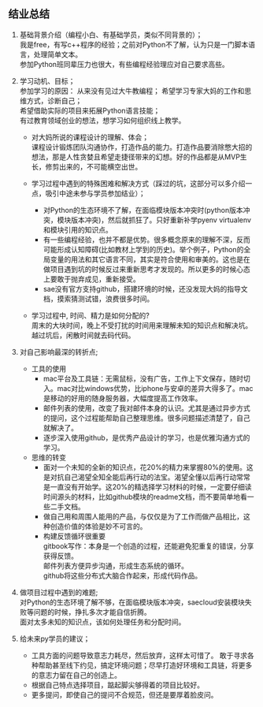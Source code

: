 ## 结业总结

1. 基础背景介绍（编程小白、有基础学员，类似不同背景的）；  
我是free，有写c++程序的经验；之前对Python不了解，认为只是一门脚本语言，处理简单文本。   
参加Python班同辈压力也很大，有些编程经验理应对自己要求高些。

2. 学习动机、目标；  
参加学习的原因：
从来没有见过大牛教编程；
希望学习专家大妈的工作和思维方式，诊断自己；  
希望借助实际的项目来拓展Python语言技能；  
有过教育领域创业的想法，想学习如何组织线上教学。

	+ 对大妈所说的课程设计的理解、体会；  
课程设计锻炼团队沟通协作，打造作品的能力。打造作品要消除憋大招的想法，那是人性贪婪且希望走捷径带来的幻想。好的作品都是从MVP生长，修剪出来的，不可能横空出世。
	+ 学习过程中遇到的特殊困难和解决方式（踩过的坑，这部分可以多介绍一点，吸引中途未参与学员参加结业）；  
		- 对Python的生态环境不了解，在面临模块版本冲突时(python版本冲突，模块版本冲突)，然后就抓狂了。只好重新补学pyenv virtualenv和模块引用的知识点。
		- 有一些编程经验，也并不都是优势。很多概念原来的理解不深，反而可能形成认知障碍(比如教材上学到的历史)。举个例子，Python的全局变量的用法和其它语言不同，其实是符合使用和审美的。这也是在做项目遇到坑的时候反过来重新思考才发现的。所以更多的时候心态上要敢于抛弃成见，重新接受。        
		- sae没有官方支持github，搭建环境的时候，还没发现大妈的指导文档，摸索猜测试错，浪费很多时间。

	+ 学习过程中, 时间、精力是如何分配的?  
周末的大块时间，晚上不受打扰的时间用来理解未知的知识点和解决坑。越过坑后，闲散时间就去码代码。

3. 对自己影响最深的转折点;  
	- 工具的使用
		+ mac平台及工具链：无需鼠标，没有广告，工作上下文保存，随时切入。mac对比windows优势，比iphone与安卓的差异大得多了。mac是移动的好用的随身服务器，大幅度提高工作效率。
		+ 邮件列表的使用，改变了我对邮件本身的认识。尤其是通过异步方式的提问，这个过程能帮助自己整理思维。很多问题描述清楚了，自己就解决了。
		+ 逐步深入使用github，是优秀产品设计的学习，也是优雅沟通方式的学习。
	- 思维的转变
		+ 面对一个未知的全新的知识点，花20%的精力来掌握80%的使用。这是对抗自己渴望全知全能后再行动的法宝。渴望全懂以后再行动常常是一直没有开始学。这20%的精选择学习材料的时候，一定要仔细读时间源头的材料，比如github模块的readme文档，而不要简单地看一些二手文档。
		+ 做自己用和周围人能用的产品，与仅仅是为了工作而做产品相比，这种创造价值的体验是妙不可言的。
		+ 构建反馈循环很重要  
gitbook写作：本身是一个创造的过程，还能避免犯重复的错误，分享获得反馈。  
邮件列表方便异步沟通，形成生态系统的循环。  
github将这些分布式大脑合作起来，形成代码作品。

4. 做项目过程中遇到的难题;  
对Python的生态环境了解不够，在面临模块版本冲突，saecloud安装模块失败等问题的时候，挣扎多次才能自信折腾。  
面对太多未知的知识点，该如何处理任务和分配时间。

5. 给未来py学员的建议；
	- 工具方面的问题导致意志力耗尽，然后放弃，这样太可惜了。
敢于寻求各种帮助甚至线下约见，搞定环境问题；尽早打造好环境和工具链，将更多的意志力留在自己的创造上。
	- 根据自己特点选择项目，踮起脚尖够得着的项目比较好。
	- 更多提问，即使自己的提问不合规范，但还是要厚着脸皮问。






